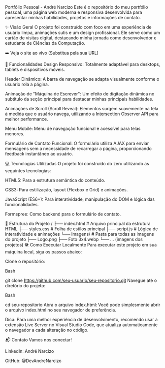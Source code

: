 Portfólio Pessoal - André Narcizo
Este é o repositório do meu portfólio pessoal, uma página web moderna e responsiva desenvolvida para apresentar minhas habilidades, projetos e informações de contato.

✨ Visão Geral
O projeto foi construído com foco em uma experiência de usuário limpa, animações sutis e um design profissional. Ele serve como um cartão de visitas digital, destacando minha jornada como desenvolvedor e estudante de Ciências da Computação.

➡️ Veja o site ao vivo (Substitua pela sua URL)

🚀 Funcionalidades
Design Responsivo: Totalmente adaptável para desktops, tablets e dispositivos móveis.

Header Dinâmico: A barra de navegação se adapta visualmente conforme o usuário rola a página.

Animação de "Máquina de Escrever": Um efeito de digitação dinâmica no subtítulo da seção principal para destacar minhas principais habilidades.

Animações de Scroll (Scroll Reveal): Elementos surgem suavemente na tela à medida que o usuário navega, utilizando a Intersection Observer API para melhor performance.

Menu Mobile: Menu de navegação funcional e acessível para telas menores.

Formulário de Contato Funcional: O formulário utiliza AJAX para enviar mensagens sem a necessidade de recarregar a página, proporcionando feedback instantâneo ao usuário.

💻 Tecnologias Utilizadas
O projeto foi construído do zero utilizando as seguintes tecnologias:

HTML5: Para a estrutura semântica do conteúdo.

CSS3: Para estilização, layout (Flexbox e Grid) e animações.

JavaScript (ES6+): Para interatividade, manipulação do DOM e lógica das funcionalidades.

Formspree: Como backend para o formulário de contato.

📂 Estrutura do Projeto
/
├── index.html         # Arquivo principal da estrutura HTML
├── styles.css         # Folha de estilos principal
├── script.js          # Lógica de interatividade e animações
└── Imagens/           # Pasta para todas as imagens do projeto
    ├── Logo.png
    ├── Foto 3x4.webp
    └── ... (imagens dos projetos)
🛠️ Como Executar Localmente
Para executar este projeto em sua máquina local, siga os passos abaixo:

Clone o repositório:

Bash

git clone https://github.com/seu-usuario/seu-repositorio.git
Navegue até o diretório do projeto:

Bash

cd seu-repositorio
Abra o arquivo index.html:
Você pode simplesmente abrir o arquivo index.html no seu navegador de preferência.

Dica: Para uma melhor experiência de desenvolvimento, recomendo usar a extensão Live Server no Visual Studio Code, que atualiza automaticamente o navegador a cada alteração no código.

📬 Contato
Vamos nos conectar!

LinkedIn: André Narcizo

GitHub: @DevAndreNarcizo

